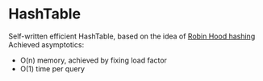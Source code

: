 # HashTable

Self-written efficient HashTable, based on the idea of [Robin Hood hashing](https://en.wikipedia.org/wiki/Hash_table#:~:text=31%5D%3A%E2%80%8A353-,Robin%20Hood%20hashing,-%5Bedit%5D)
Achieved asymptotics: 
- O(n) memory, achieved by fixing load factor
- O(1) time per query


